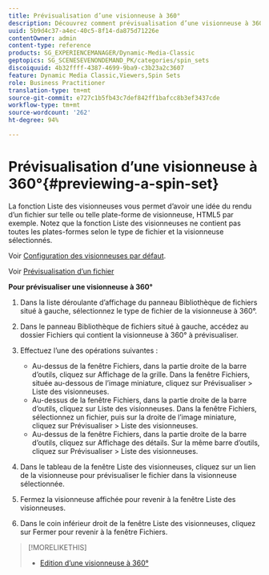 ```yaml
---
title: Prévisualisation d’une visionneuse à 360°
description: Découvrez comment prévisualisation d’une visionneuse à 360°.
uuid: 5b9d4c37-a4ec-40c5-8f14-da875d71226e
contentOwner: admin
content-type: reference
products: SG_EXPERIENCEMANAGER/Dynamic-Media-Classic
geptopics: SG_SCENESEVENONDEMAND_PK/categories/spin_sets
discoiquuid: 4b32ffff-4387-4699-9ba9-c3b23a2c3607
feature: Dynamic Media Classic,Viewers,Spin Sets
role: Business Practitioner
translation-type: tm+mt
source-git-commit: e727c1b5fb43c7def842ff1bafcc8b3ef3437cde
workflow-type: tm+mt
source-wordcount: '262'
ht-degree: 94%

---
```



# Prévisualisation d’une visionneuse à 360°{#previewing-a-spin-set}

La fonction Liste des visionneuses vous permet d’avoir une idée du rendu d’un fichier sur telle ou telle plate-forme de visionneuse, HTML5 par exemple. Notez que la fonction Liste des visionneuses ne contient pas toutes les plates-formes selon le type de fichier et la visionneuse sélectionnés.

Voir [Configuration des visionneuses par défaut](application-setup.md#configuring_default_viewers).

Voir [Prévisualisation d’un fichier](previewing-asset.md#previewing_an_asset)

**Pour prévisualiser une visionneuse à 360°**

1. Dans la liste déroulante d’affichage du panneau Bibliothèque de fichiers situé à gauche, sélectionnez le type de fichier de la visionneuse à 360°.
1. Dans le panneau Bibliothèque de fichiers situé à gauche, accédez au dossier Fichiers qui contient la visionneuse à 360° à prévisualiser.
1. Effectuez l’une des opérations suivantes :

   * Au-dessus de la fenêtre Fichiers, dans la partie droite de la barre d’outils, cliquez sur Affichage de la grille. Dans la fenêtre Fichiers, située au-dessous de l’image miniature, cliquez sur Prévisualiser > Liste des visionneuses.
   * Au-dessus de la fenêtre Fichiers, dans la partie droite de la barre d’outils, cliquez sur Liste des visionneuses. Dans la fenêtre Fichiers, sélectionnez un fichier, puis sur la droite de l’image miniature, cliquez sur Prévisualiser > Liste des visionneuses.
   * Au-dessus de la fenêtre Fichiers, dans la partie droite de la barre d’outils, cliquez sur Affichage des détails. Sur la même barre d’outils, cliquez sur Prévisualiser > Liste des visionneuses.

1. Dans le tableau de la fenêtre Liste des visionneuses, cliquez sur un lien de la visionneuse pour prévisualiser le fichier dans la visionneuse sélectionnée.
1. Fermez la visionneuse affichée pour revenir à la fenêtre Liste des visionneuses.
1. Dans le coin inférieur droit de la fenêtre Liste des visionneuses, cliquez sur Fermer pour revenir à la fenêtre Fichiers.

>[!MORELIKETHIS]
>
>* [Edition d’une visionneuse à 360°](creating-spin-set.md#editing-a-spin-set)

